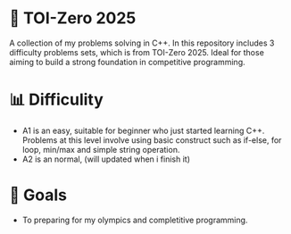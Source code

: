 # 🧮 TOI-Zero 2025
A collection of my problems solving in C++. In this repository includes 3 difficulty problems sets, which is from TOI-Zero 2025. Ideal for those aiming to build a strong foundation in competitive programming.

# 📊 Difficulity
- A1 is an easy, suitable for beginner who just started learning C++. Problems at this level involve using basic construct such as if-else, for loop, min/max and simple string operation.
- A2 is an normal, (will updated when i finish it)
# 🎯 Goals
- To preparing for my olympics and completitive programming.